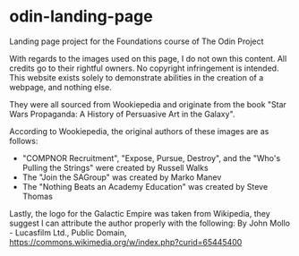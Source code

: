 # odin-landing-page
Landing page project for the Foundations course of The Odin Project

With regards to the images used on this page, I do not own this content. All credits go to their rightful owners. No copyright infringement is intended. This website exists solely to demonstrate abilities in the creation of a webpage, and nothing else. 

They were all sourced from Wookiepedia and originate from the book "Star Wars Propaganda: A History of Persuasive Art in the Galaxy".

According to Wookiepedia, the original authors of these images are as follows:
- "COMPNOR Recruitment", "Expose, Pursue, Destroy", and the "Who's Pulling the Strings" were created by Russell Walks
- The "Join the SAGroup" was created by Marko Manev
- The "Nothing Beats an Academy Education" was created by Steve Thomas

Lastly, the logo for the Galactic Empire was taken from Wikipedia, they suggest I can attribute the author properly with the following: By John Mollo - Lucasfilm Ltd., Public Domain, https://commons.wikimedia.org/w/index.php?curid=65445400
